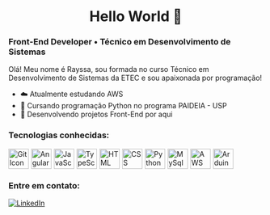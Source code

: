 <h1 align="center">
  Hello World 👋
</h1>

<!--<div align="center">
   <img height="380em" src=""/>
</div>-->


### Front-End Developer • Técnico em Desenvolvimento de Sistemas

Olá! Meu nome é Rayssa, sou formada no curso Técnico em Desenvolvimento de Sistemas da ETEC e sou apaixonada por programação!

- ☁️ Atualmente estudando AWS
- 🤖 Cursando programação Python no programa PAIDEIA - USP
- 📌 Desenvolvendo projetos Front-End por aqui


### Tecnologias conhecidas:

<div style="display:flex; gap: 5px">
<img height="40px" src="https://user-images.githubusercontent.com/25181517/192108372-f71d70ac-7ae6-4c0d-8395-51d8870c2ef0.png" alt="Git Icon">
<img height="40px" src="https://user-images.githubusercontent.com/25181517/183890595-779a7e64-3f43-4634-bad2-eceef4e80268.png" alt="Angular Icon">
<img height="40px" src="https://user-images.githubusercontent.com/25181517/117447155-6a868a00-af3d-11eb-9cfe-245df15c9f3f.png" alt="JavaScript Icon">
<img height="40px" src="https://user-images.githubusercontent.com/25181517/183890598-19a0ac2d-e88a-4005-a8df-1ee36782fde1.png" alt="TypeScript Icon">
<img height="40px" src="https://user-images.githubusercontent.com/25181517/192158954-f88b5814-d510-4564-b285-dff7d6400dad.png" alt="HTML Icon">
<img height="40px" src="https://user-images.githubusercontent.com/25181517/183898674-75a4a1b1-f960-4ea9-abcb-637170a00a75.png" alt="CSS Icon">
<img height="40px" src="https://user-images.githubusercontent.com/25181517/183423507-c056a6f9-1ba8-4312-a350-19bcbc5a8697.png" alt="Python Icon">
<img height="40px" src="https://user-images.githubusercontent.com/25181517/183896128-ec99105a-ec1a-4d85-b08b-1aa1620b2046.png" alt="MySql Icon">
<img height="40px" src="https://user-images.githubusercontent.com/25181517/183896132-54262f2e-6d98-41e3-8888-e40ab5a17326.png" alt="AWS Icon">
<img height="40px" src="https://github.com/marwin1991/profile-technology-icons/assets/136815194/a57a85ba-e2dd-4036-85b6-7e1532391627" alt="Arduino Icon">
</div>

<!--My Socials-->
### Entre em contato: 
<a href="https://www.linkedin.com/in/rayssabuarque/"><img src="https://img.shields.io/badge/-LinkedIn-020114?style=for-the-badge&amp;logo=linkedin&amp;logoColor=EBD03E&amp;color:FFF" alt="LinkedIn"></a>


<br>






<!-- My Stats
https://github.com/anuraghazra/github-readme-stats
-->

<!--<div align="center">

![MyStats](https://github-readme-stats.vercel.app/api?username=rayssabuarque&show_icons=true&theme=gruvbox)

![TopLangs](https://github-readme-stats.vercel.app/api/top-langs/?username=rayssabuarque&layout=compact&theme=gruvbox)
</div>-->
